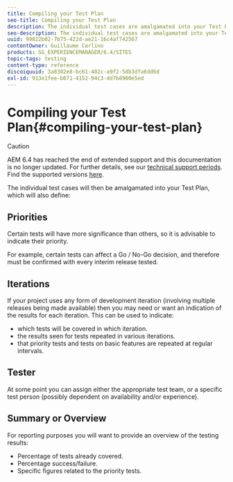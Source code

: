 ```yaml
---
title: Compiling your Test Plan
seo-title: Compiling your Test Plan
description: The individual test cases are amalgamated into your Test Plan
seo-description: The individual test cases are amalgamated into your Test Plan
uuid: 99822b02-7b75-422d-ae21-16c4af742567
contentOwner: Guillaume Carlino
products: SG_EXPERIENCEMANAGER/6.4/SITES
topic-tags: testing
content-type: reference
discoiquuid: 3a8302e8-bc61-402c-a9f2-5db3dfa6dd6d
exl-id: 913e1fee-b071-4152-94c3-dd7b8900e5ed
---
```

# Compiling your Test Plan{#compiling-your-test-plan}

>[!CAUTION]
>
>AEM 6.4 has reached the end of extended support and this documentation is no longer updated. For further details, see our [technical support periods](https://helpx.adobe.com/support/programs/eol-matrix.html). Find the supported versions [here](https://experienceleague.adobe.com/docs/).

The individual test cases will then be amalgamated into your Test Plan, which will also define:

## Priorities

Certain tests will have more significance than others, so it is advisable to indicate their priority.

For example, certain tests can affect a Go / No-Go decision, and therefore must be confirmed with every interim release tested.

## Iterations

If your project uses any form of development iteration (involving multiple releases being made available) then you may need or want an indication of the results for each iteration. This can be used to indicate:

* which tests will be covered in which iteration.
* the results seen for tests repeated in various iterations. 
* that priority tests and tests on basic features are repeated at regular intervals.

## Tester

At some point you can assign either the appropriate test team, or a specific test person (possibly dependent on availability and/or experience).

## Summary or Overview

For reporting purposes you will want to provide an overview of the testing results:

* Percentage of tests already covered.
* Percentage success/failure.
* Specific figures related to the priority tests.
